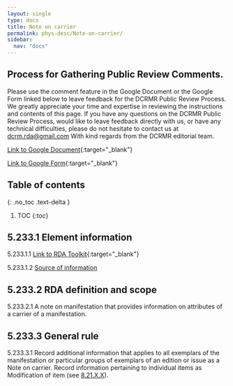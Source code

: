 ```yaml
---
layout: single
type: docs
title: Note on carrier
permalink: phys-desc/Note-on-carrier/
sidebar:
  nav: "docs"
---
```


## Process for Gathering Public Review Comments.
Please use the comment feature in the Google Document or the Google Form linked below to leave feedback for the DCRMR Public Review Process.  We greatly appreciate your time and expertise in reviewing the instructions and contents of this page.  If you have any questions on the DCRMR Public Review Process, would like to leave feedback directly with us, or have any technical difficulties, please do not hesitate to contact us at dcrm.rda@gmail.com  With kind regards from the DCRMR editorial team.

[Link to Google Document](https://docs.google.com/document/d/1Q8D81XweOpyWFPu1FGkkypzUPYq7K969aPqZjAPYb44/edit){:target="_blank"}

[Link to Google Form](https://docs.google.com/forms/d/e/1FAIpQLSdNtJkbY1mngdTcvCoB7zZcpaIuuKHvlbyiidP-QunDy14VcQ/viewform){:target="_blank"}

## Table of contents
{: .no_toc .text-delta }

1. TOC
{:toc}

## 5.233.1 Element information

<a name="5.233.1.1">5.233.1.1</a> [Link to RDA Toolkit](https://beta.rdatoolkit.org/Content/Index?externalId=en-US_ala-5887ca96-eae3-34c9-ac6b-5f1f73f3845b){:target="_blank"}

<a name="5.233.1.2">5.233.1.2</a> [Source of information](/DCRMR/phys-desc/)

## 5.233.2 RDA definition and scope

<a name="5.233.2.1">5.233.2.1</a> A note on manifestation that provides information on attributes of a carrier of a manifestation.

## 5.233.3 General rule

<a name="5.233.3.1">5.233.3.1</a> Record additional information that applies to all exemplars of the manifestation or particular groups of exemplars of an edition or issue as a Note on carrier. Record information pertaining to individual items as Modification of item (see [8.21.X.X](/DCRMR/notes-on-items/Modification-of-item/#8.21.X.X)).
